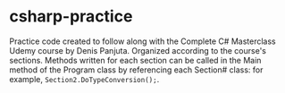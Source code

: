 # csharp-practice

Practice code created to follow along with the Complete C# Masterclass Udemy course by Denis Panjuta. Organized according to the course's sections. Methods written for each section can be called in the Main method of the Program class by referencing each Section# class: for example, `Section2.DoTypeConversion();`.
